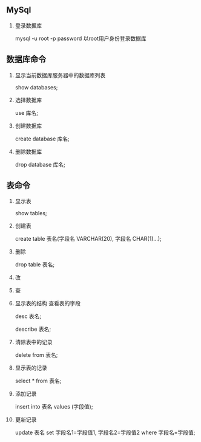 ## MySql


1. 登录数据库
	
	mysql -u root -p password 以root用户身份登录数据库

## 数据库命令

1. 显示当前数据库服务器中的数据库列表

	show databases;
	

2. 选择数据库
	
	use 库名;

3. 创建数据库
	
	create database 库名;

4. 删除数据库
	
	drop  database 库名;
	

## 表命令

1. 显示表
	
	show tables;
	
2. 创建表
	
	create table 表名(字段名 VARCHAR(20), 字段名 CHAR(1)...);

3. 删除
	
	drop table 表名;

4. 改

5. 查

6. 显示表的结构  查看表的字段

	desc 表名;
	
	describe 表名;

7. 清除表中的记录
	
	delete from 表名;

8. 显示表的记录

	select * from 表名;
	
9. 添加记录
	
	insert into 表名 values (字段值);
	
10. 更新记录
	
	update 表名 set 字段名1=字段值1, 字段名2=字段值2 where 字段名=字段值;